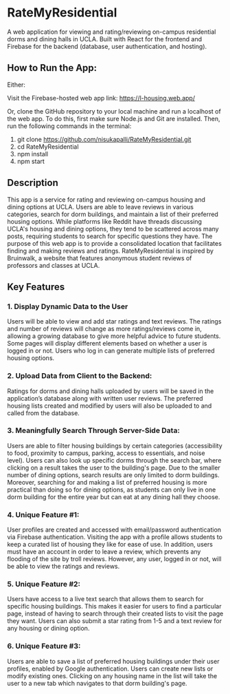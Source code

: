 # RateMyResidential

A web application for viewing and rating/reviewing on-campus residential dorms and dining halls in UCLA. Built with React for the frontend and Firebase for the backend (database, user authentication, and hosting).

## How to Run the App:

Either:

Visit the Firebase-hosted web app link:
https://l-housing.web.app/

Or, clone the GitHub repository to your local machine and run a localhost of the web app. To do this, first make sure Node.js and Git are installed. Then, run the following commands in the terminal:
1) git clone https://github.com/nisukapalli/RateMyResidential.git
2) cd RateMyResidential
3) npm install
4) npm start

## Description

This app is a service for rating and reviewing on-campus housing and dining options at UCLA. Users are able to leave reviews in various categories, search for dorm buildings, and maintain a list of their preferred housing options. While platforms like Reddit have threads discussing UCLA's housing and dining options, they tend to be scattered across many posts, requiring students to search for specific questions they have. The purpose of this web app is to provide a consolidated location that facilitates finding and making reviews and ratings. RateMyResidential is inspired by Bruinwalk, a website that features anonymous student reviews of professors and classes at UCLA.

## Key Features

### 1. Display Dynamic Data to the User

Users will be able to view and add star ratings and text reviews. The ratings and number of reviews will change as more ratings/reviews come in, allowing a growing database to give more helpful advice to future students. Some pages will display different elements based on whether a user is logged in or not. Users who log in can generate multiple lists of preferred housing options.
    
### 2. Upload Data from Client to the Backend:

Ratings for dorms and dining halls uploaded by users will be saved in the application’s database along with written user reviews. The preferred housing lists created and modified by users will also be uploaded to and called from the database.
    
### 3. Meaningfully Search Through Server-Side Data: 

Users are able to filter housing buildings by certain categories (accessibility to food, proximity to campus, parking, access to essentials, and noise level). Users can also look up specific dorms through the search bar, where clicking on a result takes the user to the building's page. Due to the smaller number of dining options, search results are only limited to dorm buildings. Moreover, searching for and making a list of preferred housing is more practical than doing so for dining options, as students can only live in one dorm building for the entire year but can eat at any dining hall they choose.
    
### 4. Unique Feature #1:

User profiles are created and accessed with email/password authentication via Firebase authentication. Visiting the app with a profile allows students to keep a curated list of housing they like for ease of use. In addition, users must have an account in order to leave a review, which prevents any flooding of the site by troll reviews. However, any user, logged in or not, will be able to view the ratings and reviews.
    
### 5. Unique Feature #2:

Users have access to a live text search that allows them to search for specific housing buildings. This makes it easier for users to find a particular page, instead of having to search through their created lists to visit the page they want. Users can also submit a star rating from 1-5 and a text review for any housing or dining option.
    
### 6. Unique Feature #3:  

Users are able to save a list of preferred housing buildings under their user profiles, enabled by Google authentication. Users can create new lists or modify existing ones. Clicking on any housing name in the list will take the user to a new tab which navigates to that dorm building's page.

